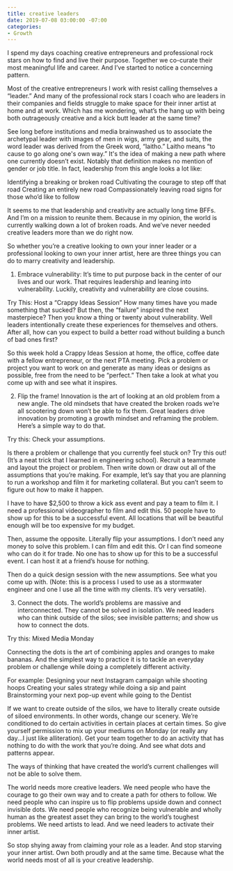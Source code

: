 ```yaml
---
title: creative leaders
date: 2019-07-08 03:00:00 -07:00
categories:
- Growth
---
```


I spend my days coaching creative entrepreneurs and professional rock stars on how to find and live their purpose. Together we co-curate their most meaningful life and career. And I’ve started to notice a concerning pattern.

Most of the creative entrepreneurs I work with resist calling themselves a “leader.” And many of the professional rock stars I coach who are leaders in their companies and fields struggle to make space for their inner artist at home and at work. Which has me wondering, what’s the hang up with being both outrageously creative and a kick butt leader at the same time?

See long before institutions and media brainwashed us to associate the archetypal leader with images of men in wigs, army gear, and suits, the word leader was derived from the Greek word, “laitho.” Laitho means “to cause to go along one's own way.” It's the idea of making a new path where one currently doesn’t exist. Notably that definition makes no mention of gender or job title. In fact, leadership from this angle looks a lot like:

Identifying a breaking or broken road 
Cultivating the courage to step off that road
Creating an entirely new road
Compassionately leaving road signs for those who’d like to follow

It seems to me that leadership and creativity are actually long time BFFs. And I’m on a mission to reunite them. Because in my opinion, the world is currently walking down a lot of broken roads. And we’ve never needed creative leaders more than we do right now.

So whether you’re a creative looking to own your inner leader or a professional looking to own your inner artist, here are three things you can do to marry creativity and leadership. 


1. Embrace vulnerability: It’s time to put purpose back in the center of our lives and our work. That requires leadership and leaning into vulnerability. Luckily, creativity and vulnerability are close cousins.

Try This: Host a “Crappy Ideas Session” 
How many times have you made something that sucked? But then, the “failure” inspired the next masterpiece? Then you know a thing or twenty about vulnerability. Well leaders intentionally create these experiences for themselves and others. After all, how can you expect to build a better road without building a bunch of bad ones first?

So this week hold a Crappy Ideas Session at home, the office, coffee date with a fellow entrepreneur, or the next PTA meeting. Pick a problem or project you want to work on and generate as many ideas or designs as possible, free from the need to be “perfect.” Then take a look at what you come up with and see what it inspires.


2. Flip the frame! Innovation is the art of looking at an old problem from a new angle. The old mindsets that have created the broken roads we’re all scootering down won’t be able to fix them. Great leaders drive innovation by promoting a growth mindset and reframing the problem. Here’s a simple way to do that. 

Try this: Check your assumptions.

Is there a problem or challenge that you currently feel stuck on? Try this out! (It’s a neat trick that I learned in engineering school). Recruit a teammate and layout the project or problem. Then write down or draw out all of the assumptions that you’re making. For example, let’s say that you are planning to run a workshop and film it for marketing collateral. But you can’t seem to figure out how to make it happen. 


I have to have $2,500 to throw a kick ass event and pay a team to film it.
I need a professional videographer to film and edit this.
50 people have to show up for this to be a successful event.
All locations that will be beautiful enough will be too expensive for my budget.

Then, assume the opposite. Literally flip your assumptions.
I don’t need any money to solve this problem.
I can film and edit this. Or I can find someone who can do it for trade.
No one has to show up for this to be a successful event.
I can host it at a friend’s house for nothing.

Then do a quick design session with the new assumptions. See what you come up with. (Note: this is a process I used to use as a stormwater engineer and one I use all the time with my clients. It’s very versatile).

3. Connect the dots. The world’s problems are massive and interconnected. They cannot be solved in isolation. We need leaders who can think outside of the silos; see invisible patterns; and show us how to connect the dots.

Try this: Mixed Media Monday

Connecting the dots is the art of combining apples and oranges to make bananas. And the simplest way to practice it is to tackle an everyday problem or challenge while doing a completely different activity.

For example:
Designing your next Instagram campaign while shooting hoops
Creating your sales strategy while doing a sip and paint
Brainstorming your next pop-up event while going to the Dentist

If we want to create outside of the silos, we have to literally create outside of siloed environments. In other words, change our scenery. We’re conditioned to do certain activities in certain places at certain times. So give yourself permission to mix up your mediums on Monday (or really any day...I just like alliteration). Get your team together to do an activity that has nothing to do with the work that you’re doing. And see what dots and patterns appear. 

The ways of thinking that have created the world’s current challenges will not be able to solve them.

The world needs more creative leaders. We need people who have the courage to go their own way and to create a path for others to follow. We need people who can inspire us to flip problems upside down and connect invisible dots. We need people who recognize being vulnerable and wholly human as the greatest asset they can bring to the world’s toughest problems. We need artists to lead. And we need leaders to activate their inner artist. 

So stop shying away from claiming your role as a leader. And stop starving your inner artist. Own both proudly and at the same time. Because what the world needs most of all is your creative leadership.
